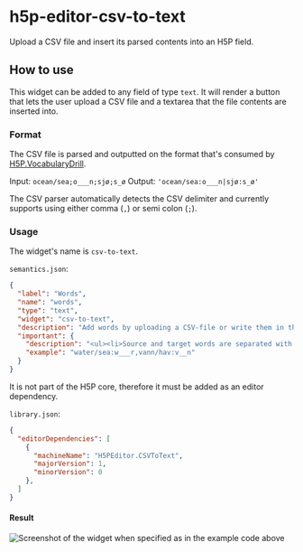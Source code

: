 # h5p-editor-csv-to-text

Upload a CSV file and insert its parsed contents into an H5P field.

## How to use

This widget can be added to any field of type `text`.
It will render a button that lets the user upload a CSV file and a textarea that the file contents are inserted into.

### Format

The CSV file is parsed and outputted on the format that's consumed by [H5P.VocabularyDrill](https://github.com/NDLANO/h5p-vocabulary-drill).

Input: `ocean/sea;o___n;sjø;s_ø`
Output: `'ocean/sea:o___n|sjø:s_ø'`

The CSV parser automatically detects the CSV delimiter and currently supports using either comma (`,`) or semi colon (`;`).

### Usage

The widget's name is `csv-to-text`.

`semantics.json`:

```json
{
  "label": "Words",
  "name": "words",
  "type": "text",
  "widget": "csv-to-text",
  "description": "Add words by uploading a CSV-file or write them in the text field.",
  "important": {
    "description": "<ul><li>Source and target words are separated with a comma (,).</li><li>Alternative answers are separated with a forward slash (/).</li><li>You may add a textual tip, using a colon (:) in front of the tip.</li></ul>",
    "example": "water/sea:w___r,vann/hav:v__n"
  }
}
```

It is not part of the H5P core, therefore it must be added as an editor dependency.

`library.json`:

```json
{
  "editorDependencies": [
    {
      "machineName": "H5PEditor.CSVToText",
      "majorVersion": 1,
      "minorVersion": 0
    },
  ]
}
```

#### Result

![Screenshot of the widget when specified as in the example code above](https://user-images.githubusercontent.com/9085189/216600680-424c1934-2792-4a59-9216-fded55a20d1b.png)

